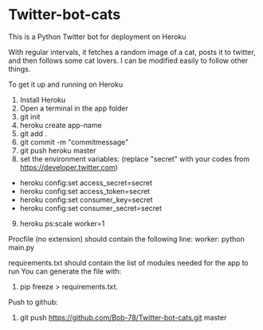 # Twitter-bot-cats

This is a Python Twitter bot for deployment on Heroku

With regular intervals, it fetches a random image of a cat, posts it to twitter, and then follows some cat lovers. 
I can be modified easily to follow other things. 

To get it up and running on Heroku
1. Install Heroku
2. Open a terminal in the app folder
3. git init
4. heroku create app-name
5. git add . 
6. git commit -m "commitmessage"
7. git push heroku master
8. set the environment variables: (replace "secret" with your codes from https://developer.twitter.com)

- heroku config:set access_secret=secret
- heroku config:set access_token=secret
- heroku config:set consumer_key=secret
- heroku config:set consumer_secret=secret

9. heroku ps:scale worker=1

Procfile (no extension) should contain the following line:
worker: python main.py

requirements.txt should contain the list of modules needed for the app to run
You can generate the file with:
1. pip freeze > requirements.txt.

Push to github:
1. git push https://github.com/Bob-78/Twitter-bot-cats.git master

